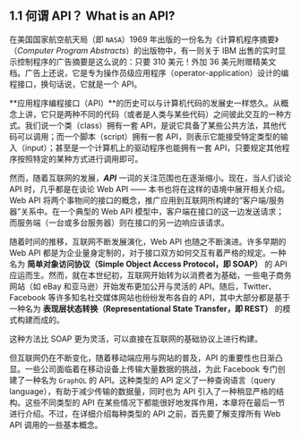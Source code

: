 ## 1.1 何谓 API？ What is an API?

在美国国家航空航天局（即 `NASA`）1969 年出版的一份名为《计算机程序摘要》（*Computer Program Abstracts*）的出版物中，有一则关于 IBM 出售的实时显示控制程序的广告摘要是这么说的：只要 310 美元！外加 36 美元附赠精美文档。广告上还说，它是专为操作员级应用程序（operator-application）设计的编程接口，换句话说，它就是一个 API。

**应用程序编程接口（API）**的历史可以与计算机代码的发展史一样悠久。从概念上讲，它只是两种不同的代码（或者是人类与某些代码）之间彼此交互的一种方式。我们说一个类（class）拥有一套 API，是说它具备了某些公共方法，其他代码可以调用；而一个脚本（script）拥有一套 API，则表示它能接受特定类型的输入（input）；甚至是一个计算机上的驱动程序也能拥有一套 API，只要规定其他程序按照特定的某种方式进行调用即可。

然而，随着互联网的发展，***API*** 一词的关注范围也在逐渐缩小。现在，当人们谈论 API 时，几乎都是在谈论 Web API —— 本书也将在这样的语境中展开相关介绍。Web API 将两个事物间的接口的概念，推广应用到互联网所构建的“客户端/服务器”关系中。在一个典型的 Web API 模型中，客户端在接口的这一边发送请求；而服务端（一台或多台服务器）则在接口的另一边响应该请求。

随着时间的推移，互联网不断发展演化，Web API 也随之不断演进。许多早期的 Web API 都是为企业量身定制的，对于接口双方如何交互有着严格的规定。一种名为 **简单对象访问协议（Simple Object Access Protocol，即 SOAP）** 的 API 应运而生。然而，就在本世纪初，互联网开始转为以消费者为基础，一些电子商务网站（如 eBay 和亚马逊）开始发布更加公开与灵活的 API。随后，Twitter、Facebook 等许多知名社交媒体网站也纷纷发布各自的 API，其中大部分都是基于一种名为 **表现层状态转换（Representational State Transfer，即 REST）** 的模式构建而成的。

这种方法比 SOAP 更为灵活，可以直接在互联网的基础协议上进行构建。

但互联网仍在不断变化，随着移动端应用与网站的普及，API 的重要性也日渐凸显。一些公司面临着在移动设备上传输大量数据的挑战，为此 Facebook 专门创建了一种名为 `GraphQL` 的 API。这种类型的 API 定义了一种查询语言（query language），有助于减少传输的数据量，同时也为 API 引入了一种稍显严格的结构。这些不同类型的 API 在某些情况下都能很好地发挥作用，本章将在最后一节进行介绍。不过，在详细介绍每种类型的 API 之前，首先要了解支撑所有 Web API 调用的一些基本概念。